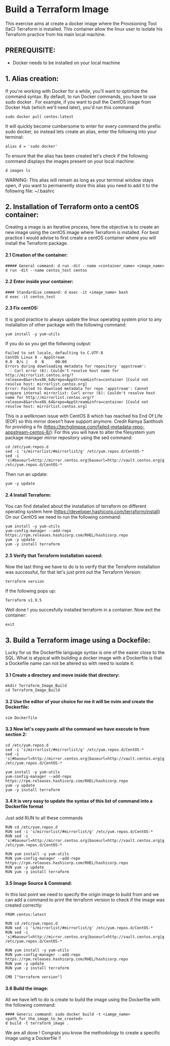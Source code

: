 # Build a Terraform Image
This exercise aims at create a docker image where the Provisioning Tool (IaC) Terraform is installed. This container allow the linux user to isolate his Terraform practice from his main local machine.

## PREREQUISITE: 
*  Docker needs to be installed on your local machine

## 1. Alias creation:
If you're working with Docker for a while, you'll want to optimize the command syntax. By default, to run Docker commands, you have to use sudo docker <command>. For example, if you want to pull the CentOS image from Docker Hub (which we'll need later), you'd run this command
````
sudo docker pull centos:latest
````
It will quickly become cumbersome to enter for every command the prefix: sudo docker, so instead lets create an alias, enter the following into your terminal:
````
alias d = 'sudo docker' 
````
To ensure that the alias has been created let's check if the following command displays the images present on your local machine:
````
d images ls
````
WARNING: This alias will remain as long as your terminal window stays open, if you want to permanently store this alias you need to add it to the following file: ~/.bashrc

## 2. Installation of Terraform onto a centOS container:
Creating a image is an iterative process, here the objective is to create an new image using the centOS image where Terraform is installed. 
For best practice I would advise to first create a centOS container where you will install the Terraform package. 

#### 2.1 Creation of the container:
````
##### General command: d run -dit --name <container_name> <image_name>
d run -dit --name centos_test centos
````

#### 2.2 Enter inside your container:
````
#### Standardise command: d exec -it <image_name> bash
d exec -it centos_test
````

#### 2.3 Fix centOS:
It is good practice to always update the linux operating system prior to any installation of other package with the following command:
````
yum install -y yum-utils 
````
If you do so you get the follwoing output:
````
Failed to set locale, defaulting to C.UTF-8
CentOS Linux 8 - AppStream                                                                           0.0  B/s |   0  B     00:00    
Errors during downloading metadata for repository 'appstream':
  - Curl error (6): Couldn't resolve host name for http://mirrorlist.centos.org/?release=8&arch=x86_64&repo=AppStream&infra=container [Could not resolve host: mirrorlist.centos.org]
Error: Failed to download metadata for repo 'appstream': Cannot prepare internal mirrorlist: Curl error (6): Couldn't resolve host name for http://mirrorlist.centos.org/?release=8&arch=x86_64&repo=AppStream&infra=container [Could not resolve host: mirrorlist.centos.org]
````
This is a wellknown issue with CentOS 8 which has reached his End Of Life (EOF) so this mirror doesn't have support anymore.
Credit Ramya Santhosh for providing a fix (https://techglimpse.com/failed-metadata-repo-appstream-centos-8/):
For this you will have to alter the filesystem yum package manager mirror repository using the sed command:
````
cd /etc/yum.repos.d
sed -i 's/mirrorlist/#mirrorlist/g' /etc/yum.repos.d/CentOS-*
sed -i 's|#baseurl=http://mirror.centos.org|baseurl=http://vault.centos.org|g' /etc/yum.repos.d/CentOS-*
````
Then run an update:
````
yum -y update
````
#### 2.4 Install Terraform:
You can find detailed about the installation of terraform on different operating system here (https://developer.hashicorp.com/terraform/install)
On our CentOS we need to run the following command:
````
yum install -y yum-utils
yum-config-manager --add-repo https://rpm.releases.hashicorp.com/RHEL/hashicorp.repo
yum -y update
yum -y install terraform
````
#### 2.5 Verify that Terraform installation suceed:
Now the last thing we have to do is to verify that the Terraform installation was successful, for that let's just print out the Terraform Version:
````
terraform version
````
If the following pops up:
````
Terraform v1.9.5
````
Well done ! you succesfully installed terraform in a container. Now exit the container:
````
exit
````

## 3. Build a Terraform image using a Dockefile:
Lucky for us the Dockerfile language syntax is one of the easier close to the SQL. 
What is atypical with building a docker image with a Dockerfile is that a Dockefile name can not be altered so with need to isolate it:
#### 3.1 Create a directory and move inside that directory:
````
mkdir Terraform_Image_Build
cd Terraform_Image_Build
````
#### 3.2 Use the editor of your choice for me it will be nvim and create the Dockerfile:
````
vim Dockerfile
````
#### 3.3 Now let's copy paste all the command we have execute to from section 2:
````
cd /etc/yum.repos.d
sed -i 's/mirrorlist/#mirrorlist/g' /etc/yum.repos.d/CentOS-*
sed -i 's|#baseurl=http://mirror.centos.org|baseurl=http://vault.centos.org|g' /etc/yum.repos.d/CentOS-*

yum install -y yum-utils
yum-config-manager --add-repo https://rpm.releases.hashicorp.com/RHEL/hashicorp.repo
yum -y update
yum -y install terraform
````

#### 3.4 It is very easy to update the syntax of this list of command into a Dockerfile format
Just add RUN to all these commands
````
RUN cd /etc/yum.repos.d
RUN sed -i 's/mirrorlist/#mirrorlist/g' /etc/yum.repos.d/CentOS-*
RUN sed -i 's|#baseurl=http://mirror.centos.org|baseurl=http://vault.centos.org|g' /etc/yum.repos.d/CentOS-*

RUN yum install -y yum-utils
RUN yum-config-manager --add-repo https://rpm.releases.hashicorp.com/RHEL/hashicorp.repo
RUN yum -y update
RUN yum -y install terraform
````
#### 3.5 Image Source & Command:
In this last point we need to specify the origin image to build from and we can add a command to print the terraform version to check if the image was created correctly:
````
FROM centos:latest

RUN cd /etc/yum.repos.d
RUN sed -i 's/mirrorlist/#mirrorlist/g' /etc/yum.repos.d/CentOS-*
RUN sed -i 's|#baseurl=http://mirror.centos.org|baseurl=http://vault.centos.org|g' /etc/yum.repos.d/CentOS-*

RUN yum install -y yum-utils
RUN yum-config-manager --add-repo https://rpm.releases.hashicorp.com/RHEL/hashicorp.repo
RUN yum -y update
RUN yum -y install terraform

CMD ["terraform version"]
````

#### 3.6 Build the image:
All we have left to do is create to build the image using the Dockerfile with the following command:
````
#### Generic command: sudo docker build -t <iamge_name> <path_for_the_image_to_be_created>
d build -t terraform_image .
````

We are all done ! Congrats you know the methodology to create a specific image using a Dockerfile !!
